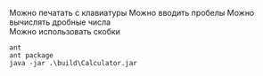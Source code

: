 Можно печатать с клавиатуры
Можно вводить пробелы 
Можно вычислять дробные числа  
Можно использовать скобки
 ```
 ant
 ant package
 java -jar .\build\Calculator.jar
```
